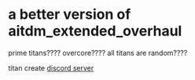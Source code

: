 # a better version of aitdm_extended_overhaul

prime titans????
overcore????
all titans are random????

titan create [discord server](https://discord.gg/eV54E7Wy4j)
